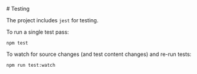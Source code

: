 # Testing

The project includes `jest` for testing.

To run a single test pass:

```
npm test
```

To watch for source changes (and test content changes) and re-run tests:

```
npm run test:watch
```